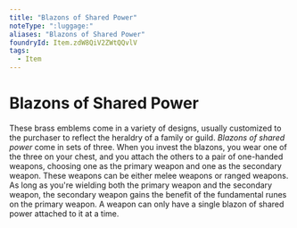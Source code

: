 ```yaml
---
title: "Blazons of Shared Power"
noteType: ":luggage:"
aliases: "Blazons of Shared Power"
foundryId: Item.zdW8QiV2ZWtQQvlV
tags:
  - Item
---
```


# Blazons of Shared Power

These brass emblems come in a variety of designs, usually customized to the purchaser to reflect the heraldry of a family or guild. _Blazons of shared power_ come in sets of three. When you invest the blazons, you wear one of the three on your chest, and you attach the others to a pair of one-handed weapons, choosing one as the primary weapon and one as the secondary weapon. These weapons can be either melee weapons or ranged weapons. As long as you're wielding both the primary weapon and the secondary weapon, the secondary weapon gains the benefit of the fundamental runes on the primary weapon. A weapon can only have a single blazon of shared power attached to it at a time.
